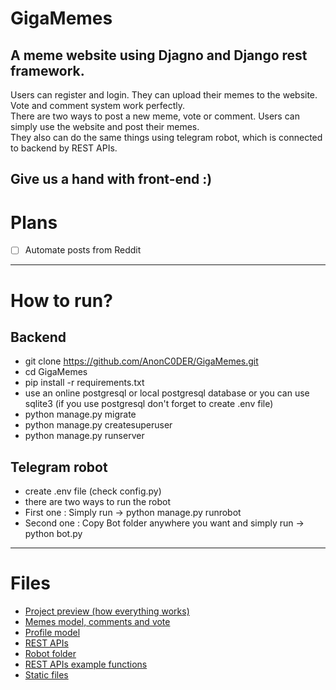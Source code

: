 # GigaMemes
## A meme website using Djagno and Django rest framework. <br>
Users can register and login. They can upload their memes to the website. <br>
Vote and comment system work perfectly. <br>
There are two ways to post a new meme, vote or comment. Users can simply use the website and post their memes. <br>
They also can do the same things using telegram robot, which is connected to backend by REST APIs. 

**Give us a hand with front-end :)**
---

# Plans 
- [ ] Automate posts from Reddit

---

# How to run? 

## Backend
- git clone https://github.com/AnonC0DER/GigaMemes.git
- cd GigaMemes
- pip install -r requirements.txt
- use an online postgresql or local postgresql database or you can use sqlite3 (if you use postgresql don't forget to create .env file)
- python manage.py migrate
- python manage.py createsuperuser
- python manage.py runserver


## Telegram robot
- create .env file (check config.py)
- there are two ways to run the robot
- First one : Simply run -> python manage.py runrobot
- Second one : Copy Bot folder anywhere you want and simply run -> python bot.py

---

# Files
- [Project preview (how everything works)](https://github.com/AnonC0DER/GigaMemes/tree/master/ProjectPreview)
- [Memes model, comments and vote](https://github.com/AnonC0DER/GigaMemes/tree/master/Memes)
- [Profile model](https://github.com/AnonC0DER/GigaMemes/tree/master/Users)
- [REST APIs](https://github.com/AnonC0DER/GigaMemes/tree/master/api)
- [Robot folder](https://github.com/AnonC0DER/GigaMemes/tree/master/Bot)
- [REST APIs example functions](https://github.com/AnonC0DER/GigaMemes/tree/master/api_examples_python)
- [Static files](https://github.com/AnonC0DER/GigaMemes/tree/master/static/)



